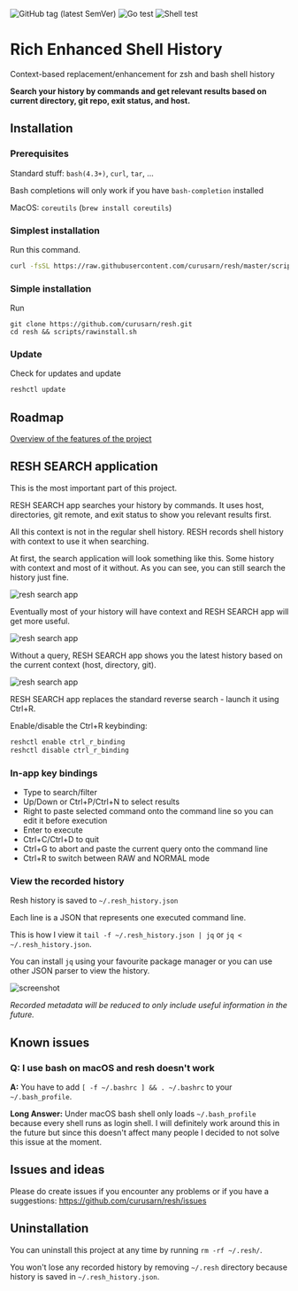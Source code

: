 
![GitHub tag (latest SemVer)](https://img.shields.io/github/v/tag/curusarn/resh?sort=semver)
![Go test](https://github.com/curusarn/resh/actions/workflows/go.yaml/badge.svg)
![Shell test](https://github.com/curusarn/resh/actions/workflows/sh.yaml/badge.svg)

# Rich Enhanced Shell History

Context-based replacement/enhancement for zsh and bash shell history
<!-- Contextual shell history -->
<!-- Contextual bash history -->
<!-- Contextual zsh history -->
<!-- Context-based shell history -->
<!-- Context-based bash history -->
<!-- Context-based zsh history -->
<!-- Better shell history -->
<!-- Better bash history -->
<!-- Better zsh history -->
<!-- PWD Directory -->

**Search your history by commands and get relevant results based on current directory, git repo, exit status, and host.**

## Installation

### Prerequisites

Standard stuff: `bash(4.3+)`, `curl`, `tar`, ...

Bash completions will only work if you have `bash-completion` installed

MacOS: `coreutils` (`brew install coreutils`)

### Simplest installation

Run this command.

```sh
curl -fsSL https://raw.githubusercontent.com/curusarn/resh/master/scripts/rawinstall.sh | bash
```

### Simple installation

Run

```shell
git clone https://github.com/curusarn/resh.git
cd resh && scripts/rawinstall.sh
```

### Update

Check for updates and update

```sh
reshctl update
```

## Roadmap

[Overview of the features of the project](./roadmap.md)

## RESH SEARCH application

This is the most important part of this project.

RESH SEARCH app searches your history by commands. It uses host, directories, git remote, and exit status to show you relevant results first.  

All this context is not in the regular shell history. RESH records shell history with context to use it when searching.

At first, the search application will look something like this. Some history with context and most of it without. As you can see, you can still search the history just fine.

![resh search app](img/screen-resh-cli-v2-7-init.png)

Eventually most of your history will have context and RESH SEARCH app will get more useful.

![resh search app](img/screen-resh-cli-v2-7.png)

Without a query, RESH SEARCH app shows you the latest history based on the current context (host, directory, git).

![resh search app](img/screen-resh-cli-v2-7-no-query.png)

RESH SEARCH app replaces the standard reverse search - launch it using Ctrl+R.

Enable/disable the Ctrl+R keybinding:

```sh
reshctl enable ctrl_r_binding
reshctl disable ctrl_r_binding
```

### In-app key bindings

- Type to search/filter
- Up/Down or Ctrl+P/Ctrl+N to select results
- Right to paste selected command onto the command line so you can edit it before execution
- Enter to execute
- Ctrl+C/Ctrl+D to quit
- Ctrl+G to abort and paste the current query onto the command line
- Ctrl+R to switch between RAW and NORMAL mode

### View the recorded history

Resh history is saved to `~/.resh_history.json`

Each line is a JSON that represents one executed command line.

This is how I view it `tail -f ~/.resh_history.json | jq` or `jq < ~/.resh_history.json`.  

You can install `jq` using your favourite package manager or you can use other JSON parser to view the history.

![screenshot](img/screen.png)

*Recorded metadata will be reduced to only include useful information in the future.*

## Known issues

### Q: I use bash on macOS and resh doesn't work

**A:** You have to add `[ -f ~/.bashrc ] && . ~/.bashrc` to your `~/.bash_profile`.  

**Long Answer:** Under macOS bash shell only loads `~/.bash_profile` because every shell runs as login shell. I will definitely work around this in the future but since this doesn't affect many people I decided to not solve this issue at the moment.

## Issues and ideas

Please do create issues if you encounter any problems or if you have a suggestions: https://github.com/curusarn/resh/issues

## Uninstallation

You can uninstall this project at any time by running `rm -rf ~/.resh/`.

You won't lose any recorded history by removing `~/.resh` directory because history is saved in `~/.resh_history.json`.
